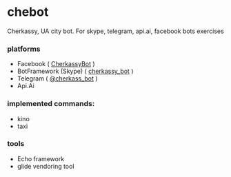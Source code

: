 # chebot
Cherkassy, UA city bot. 
For skype, telegram, api.ai, facebook bots exercises

### platforms
* Facebook ( [CherkassyBot](http://fb.me/cherkassybot) )
* BotFramework (Skype)  ( [cherkassy_bot](https://join.skype.com/bot/ce3552b9-2648-45da-8ec6-6ecab7064d1e) )
* Telegram ( [@cherkass_bot](https://web.telegram.org/#/im?p=@cherkass_bot) )
* Api.Ai


### implemented commands:

* kino
* taxi


### tools

* Echo framework
* glide vendoring tool

